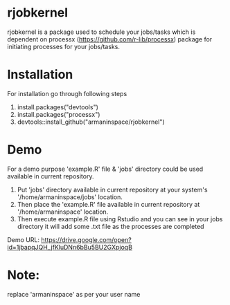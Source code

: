 # rjobkernel
rjobkernel is a package used to schedule your jobs/tasks which is dependent on processx (https://github.com/r-lib/processx) 
package for initiating processes for your jobs/tasks.

# Installation
For installation go through following steps
1) install.packages("devtools")
2) install.packages("processx")
3) devtools::install_github("armaninspace/rjobkernel")

# Demo
For a demo purpose 'example.R' file & 'jobs' directory could be used available in current repository.
1) Put 'jobs' directory available in current repository at your system's '/home/armaninspace/jobs' location.
2) Then place the 'example.R' file available in current repository at '/home/armaninspace' location.
3) Then execute example.R file using Rstudio and you can see in your jobs directory it will add some .txt file as the processes are
completed

Demo URL: https://drive.google.com/open?id=1jbapqJQH_jfKluDNn6bBu5BU2GXpjoqB

# Note: 
replace 'armaninspace' as per your user name
